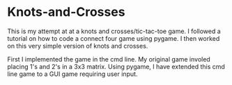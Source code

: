 # Knots-and-Crosses

This is my attempt at at a knots and crosses/tic-tac-toe game. I followed a tutorial on how to code a connect four game using pygame. I then worked on this very simple version of knots and crosses. 

First I implemented the game in the cmd line. My original game involed placing 1's and 2's in a 3x3 matrix. Using pygame, I have extended this cmd line game to a GUI game requiring user input. 




